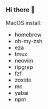 ### Hi there 👋

MacOS install:
- homebrew
- oh-my-zsh
- eza
- tmux
- neovim
- ripgrep
- fzf
- zoxide
- mc
- yabai
- npm

<!--
**franzli72/franzli72** is a ✨ _special_ ✨ repository because its `README.md` (this file) appears on your GitHub profile.

Here are some ideas to get you started:

- 🔭 I’m currently working on ...
- 🌱 I’m currently learning ...
- 👯 I’m looking to collaborate on ...
- 🤔 I’m looking for help with ...
- 💬 Ask me about ...
- 📫 How to reach me: ...
- 😄 Pronouns: ...
- ⚡ Fun fact: ...
-->
